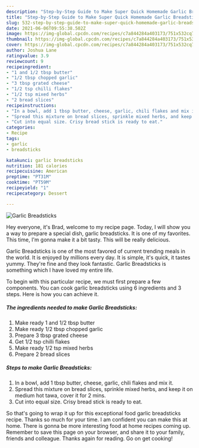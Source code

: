 ```yaml
---
description: "Step-by-Step Guide to Make Super Quick Homemade Garlic Breadsticks"
title: "Step-by-Step Guide to Make Super Quick Homemade Garlic Breadsticks"
slug: 532-step-by-step-guide-to-make-super-quick-homemade-garlic-breadsticks
date: 2021-06-06T09:55:38.502Z
image: https://img-global.cpcdn.com/recipes/c7a844284a403173/751x532cq70/garlic-breadsticks-recipe-main-photo.jpg
thumbnail: https://img-global.cpcdn.com/recipes/c7a844284a403173/751x532cq70/garlic-breadsticks-recipe-main-photo.jpg
cover: https://img-global.cpcdn.com/recipes/c7a844284a403173/751x532cq70/garlic-breadsticks-recipe-main-photo.jpg
author: Joshua Lane
ratingvalue: 3.9
reviewcount: 9
recipeingredient:
- "1 and 1/2 tbsp butter"
- "1/2 tbsp chopped garlic"
- "3 tbsp grated cheese"
- "1/2 tsp chilli flakes"
- "1/2 tsp mixed herbs"
- "2 bread slices"
recipeinstructions:
- "In a bowl, add 1 tbsp butter, cheese, garlic, chili flakes and mix it."
- "Spread this mixture on bread slices, sprinkle mixed herbs, and keep it on medium hot tawa, cover it for 2 mins."
- "Cut into equal size. Crisy bread stick is ready to eat."
categories:
- Recipe
tags:
- garlic
- breadsticks

katakunci: garlic breadsticks 
nutrition: 181 calories
recipecuisine: American
preptime: "PT31M"
cooktime: "PT59M"
recipeyield: "1"
recipecategory: Dessert

---
```



![Garlic Breadsticks](https://img-global.cpcdn.com/recipes/c7a844284a403173/751x532cq70/garlic-breadsticks-recipe-main-photo.jpg)

Hey everyone, it's Brad, welcome to my recipe page. Today, I will show you a way to prepare a special dish, garlic breadsticks. It is one of my favorites. This time, I'm gonna make it a bit tasty. This will be really delicious.



Garlic Breadsticks is one of the most favored of current trending meals in the world. It is enjoyed by millions every day. It is simple, it's quick, it tastes yummy. They're fine and they look fantastic. Garlic Breadsticks is something which I have loved my entire life.


To begin with this particular recipe, we must first prepare a few components. You can cook garlic breadsticks using 6 ingredients and 3 steps. Here is how you can achieve it.

<!--inarticleads1-->

##### The ingredients needed to make Garlic Breadsticks:

1. Make ready 1 and 1/2 tbsp butter
1. Make ready 1/2 tbsp chopped garlic
1. Prepare 3 tbsp grated cheese
1. Get 1/2 tsp chilli flakes
1. Make ready 1/2 tsp mixed herbs
1. Prepare 2 bread slices




<!--inarticleads2-->

##### Steps to make Garlic Breadsticks:

1. In a bowl, add 1 tbsp butter, cheese, garlic, chili flakes and mix it.
1. Spread this mixture on bread slices, sprinkle mixed herbs, and keep it on medium hot tawa, cover it for 2 mins.
1. Cut into equal size. Crisy bread stick is ready to eat.




So that's going to wrap it up for this exceptional food garlic breadsticks recipe. Thanks so much for your time. I am confident you can make this at home. There is gonna be more interesting food at home recipes coming up. Remember to save this page on your browser, and share it to your family, friends and colleague. Thanks again for reading. Go on get cooking!
